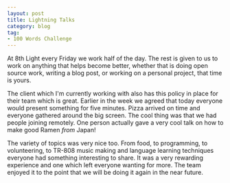 ```yaml
---
layout: post
title: Lightning Talks
category: blog
tag:
- 100 Words Challenge
---
```

At 8th Light every Friday we work half of the day. The rest is given to us to work on anything that helps become better, whether that is doing open source work, writing a blog post, or working on a personal project, that time is yours.

The client which I'm currently working with also has this policy in place for their team which is great. Earlier in the week we agreed that today everyone would present something for five minutes. Pizza arrived on time and everyone gathered around the big screen. The cool thing was that we had people joining remotely. One person actually gave a very cool talk on how to make good Ramen _from_ Japan!

The variety of topics was very nice too. From food, to programming, to volunteering, to TR-808 music making and language learning techniques everyone had something interesting to share. It was a very rewarding experience and one which left everyone wanting for more. The team enjoyed it to the point that we will be doing it again in the near future.
